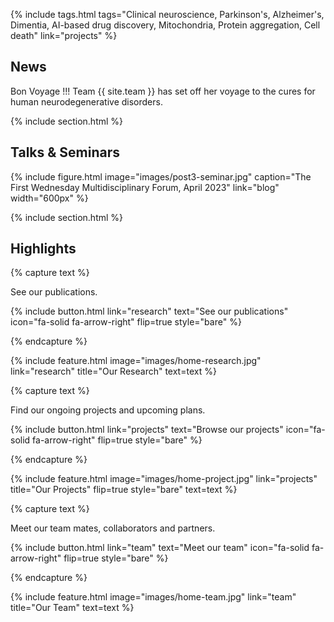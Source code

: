 ---
---

{%
  include tags.html
  tags="Clinical neuroscience, Parkinson's, Alzheimer's, Dimentia, AI-based drug discovery, Mitochondria, Protein aggregation, Cell death"
  link="projects"
%}

## News

Bon Voyage !!!
Team {{ site.team }} has set off her voyage to the cures for human neurodegenerative disorders.

{% include section.html %}

## Talks & Seminars
{%
  include figure.html
  image="images/post3-seminar.jpg"
  caption="The First Wednesday Multidisciplinary Forum, April 2023"
  link="blog"
  width="600px"
%}

{% include section.html %}

## Highlights

{% capture text %}

See our publications.

{%
  include button.html
  link="research"
  text="See our publications"
  icon="fa-solid fa-arrow-right"
  flip=true
  style="bare"
%}

{% endcapture %}

{%
  include feature.html
  image="images/home-research.jpg"
  link="research"
  title="Our Research"
  text=text
%}

{% capture text %}

Find our ongoing projects and upcoming plans.

{%
  include button.html
  link="projects"
  text="Browse our projects"
  icon="fa-solid fa-arrow-right"
  flip=true
  style="bare"
%}

{% endcapture %}

{%
  include feature.html
  image="images/home-project.jpg"
  link="projects"
  title="Our Projects"
  flip=true
  style="bare"
  text=text
%}

{% capture text %}

Meet our team mates, collaborators and partners.

{%
  include button.html
  link="team"
  text="Meet our team"
  icon="fa-solid fa-arrow-right"
  flip=true
  style="bare"
%}

{% endcapture %}

{%
  include feature.html
  image="images/home-team.jpg"
  link="team"
  title="Our Team"
  text=text
%}
